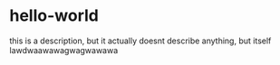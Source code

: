# hello-world
this is a description, but it actually doesnt describe anything, but itself
lawdwaawawagwagwawawa
